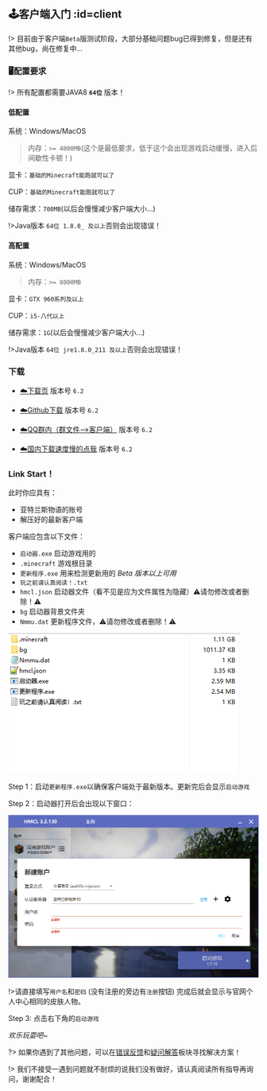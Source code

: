 [download1]: https://mc.kamikuz.cn/download.html
[download2]: https://jq.qq.com/?_wv=1027&k=5EBo7mu
[download_cn]: https://resource-1257205190.cos.ap-shanghai.myqcloud.com/%E5%AE%A2%E6%88%B7%E7%AB%AF%E6%9B%B4%E6%96%B0/%E4%BA%9A%E7%89%B9%E5%85%B0%E6%96%AF%E7%89%A9%E8%AF%AD%C2%B7%E6%A8%B1%20Beta%206.2.zip
[error]: https://github.com/Kamikuz/Atorasumonogatarito/issues
[faq]: /welcome/faq.md

## 🕹️客户端入门 :id=client

!> 目前由于客户端`Beta`版测试阶段，大部分基础问题bug已得到修复，但是还有其他bug，尚在修复中...

### 🖥️配置要求

!> 所有配置都需要JAVA8 **`64位`** 版本！

#### 低配置

系统：Windows/MacOS

>内存：`>= 4000MB`(这个是最低要求，低于这个会出现游戏启动缓慢，进入后间歇性卡顿！)

显卡：`基础的Minecraft能跑就可以了`

CUP：`基础的Minecraft能跑就可以了`

储存需求：`700MB`(以后会慢慢减少客户端大小...)

!>Java版本 `64位 1.8.0_ 及以上`否则会出现错误！

#### 高配置

系统：Windows/MacOS

>内存：`>= 8000MB`

显卡：`GTX 960系列及以上`

CUP：`i5-八代以上`

储存需求：`1G`(以后会慢慢减少客户端大小...)

!>Java版本 `64位 jre1.8.0_211 及以上`否则会出现错误！

### 下载

- [☁️下载页][download1]   版本号 `6.2`

- [☁️Github下载](https://github.com/Kamikuz/Atorasumonogatari/releases) 版本号 `6.2`

- [☁️QQ群内（群文件-->客户端）][download2]    版本号 `6.2`

- [☁️国内下载速度慢的点我][download_cn]    版本号 `6.2`

### Link Start！

此时你应具有：
- 亚特兰斯物语的账号
- 解压好的最新客户端

客户端应包含以下文件：
- `启动器.exe` 启动游戏用的
- `.minecraft` 游戏根目录
- `更新程序.exe` 用来检测更新用的 *Beta 版本以上可用*
- `玩之前请认真阅读！.txt`
- `hmcl.json` 启动器文件（看不见是应为文件属性为隐藏）⚠️请勿修改或者删除！⚠️
- `bg` 启动器背景文件夹
- `Nmmu.dat` 更新程序文件，⚠️请勿修改或者删除！⚠️

![文件目录](../assets/images/client/files.png ':size=400')

Step 1：启动`更新程序.exe`以确保客户端处于最新版本。更新完后会显示`启动游戏`

Step 2：启动器打开后会出现以下窗口：

![登录页面](../assets/images/client/login.png ':size=300')

!>请直接填写`用户名`和`密码` (没有注册的旁边有`注册`按钮) 完成后就会显示与官网个人中心相同的皮肤人物。

Step 3: 点击右下角的`启动游戏`

*欢乐玩耍吧~*

?> 如果你遇到了其他问题，可以在[错误反馈][error]和[疑问解答][faq]板块寻找解决方案！

!> 我们不接受一遇到问题就不耐烦的说我们没有做好，请认真阅读所有指导再询问，谢谢配合！
